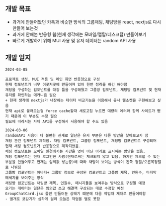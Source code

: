 ## 개발 목표

- 과거에 만들어봤던 카톡과 비슷한 방식의 그룹채팅, 채팅방을 react, nextjs로 다시 만들어 보는것
- 과거에 안해본 반응형 웹(현재 생각에는 모바일/랩탑/데스크탑) 만들어보기
- 빠르게 개발하기 위해 MUI 사용 및 유저 데이터는 random API 사용

## 개발 일지

```
2024-03-05

프로젝트 생성, MUI 적용 및 메인 화면 반응형으로 구성
현재 컴포넌트가 너무 이곳저곳에 만들어져 있어 한번 정리를 하긴 해야함
채팅을 구성하는 컴포넌트를 대강 틀을 구성해뒀고 그룹방 컴포넌트, 채팅방 컴포넌트 및 현재 유저를 확인하는 메커니즘 필요
+ 현재 생각에 nextjs가 내장하는 데이터 비교기능을 이용해서 유사 웹소켓을 구현해보고 싶음
현재 api로 불러오는걸 force cache할때 새로고침 누르면 대량의 에러와 함께 사이트가 뻗기 때문에 이 부분도 수정 필요
필요에 따라서는 자체 API를 구성해서 사용해야 할 수도 있음
```

```
2024-03-06
randomAPI 사용이 더 불편한 관계로 일단은 유저 부분은 다른 방안을 찾아보고자 함
채팅 관련 컴포넌트 제작함. 채팅 컴포넌트, 그룹방 컴포넌트, 채팅방 컴포넌트로 구성되며 현재 채팅 컴포넌트가 반응형으로 제작되었음.
채팅 컴포넌트는 모바일 환경에서는 시간을 옆이 아닌 아래로 표시하는 방안을 썼음.
채팅 컴포넌트는 현재 로그인한 사람(현재로써는 체크되지 않고 있음, 하지만 체크할 수 있는 부분을 만들어두고 현재는 임의값 넣는중)에 따라 채팅이 보이는 방식이 왼쪽 정렬/오른쪽정렬로 나눠짐
그룹방 컴포넌트는 아바타+ 그룹방 정보로 구성된 컴포넌트고 그룹방 제목, 인원수, 마지막 메세지를 보여주는 방식
채팅방 컴포넌트는 채팅방 제목, 인원수, 메시지들을 보여주는 방식으로 구성될 예정
오가는 데이터는 일단은 임의값 쓰고 해결책 구상되는 대로 수정할 예정
GroupChatCard.jsx 틀만 만들어둔 상태기 떄문에 다음 작업때 제대로 만들어야함
- 별개로 코감기가 심하게 걸려 오늘은 작업을 별로 못함
```
